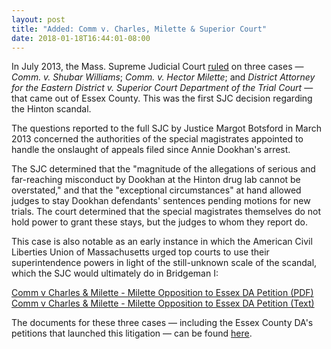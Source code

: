 ```yaml
---
layout: post
title: "Added: Comm v. Charles, Milette & Superior Court"
date: 2018-01-18T16:44:01-08:00
---
```


In July 2013, the Mass. Supreme Judicial Court [ruled](http://masscases.com/cases/sjc/466/466mass63.html) on three cases — *Comm. v. Shubar Williams*; *Comm. v. Hector Milette*; and *District Attorney for the Eastern District v. Superior Court Department of the Trial Court* — that came out of Essex County. This was the first SJC decision regarding the Hinton scandal.

The questions reported to the full SJC by Justice Margot Botsford in March 2013 concerned the authorities of the special magistrates appointed to handle the onslaught of appeals filed since Annie Dookhan's arrest. 

The SJC determined that the "magnitude of the allegations of serious and far-reaching misconduct by Dookhan at the Hinton drug lab cannot be overstated," and that the "exceptional circumstances" at hand allowed judges to stay Dookhan defendants' sentences pending motions for new trials. The court determined that the special magistrates themselves do not hold power to grant these stays, but the judges to whom they report do.

This case is also notable as an early instance in which the American Civil Liberties Union of Massachusetts urged top courts to use their superintendence powers in light of the still-unknown scale of the scandal, which the SJC would ultimately do in Bridgeman I: 

<div id="DV-viewer-4356691-Comm-v-Charles-amp-Milette-Milette-Opposition-to" class="DC-embed DC-embed-document DV-container"></div><script src="//assets.documentcloud.org/viewer/loader.js"></script><script>  DV.load("https://www.documentcloud.org/documents/4356691-Comm-v-Charles-amp-Milette-Milette-Opposition-to.js", {  responsive: true,    height: 300,    sidebar: false,    page: 14,    container: "#DV-viewer-4356691-Comm-v-Charles-amp-Milette-Milette-Opposition-to"  });</script><noscript>  <a href="https://assets.documentcloud.org/documents/4356691/Comm-v-Charles-amp-Milette-Milette-Opposition-to.pdf">Comm v Charles &amp; Milette - Milette Opposition to Essex DA Petition (PDF)</a>  <br />  <a href="https://assets.documentcloud.org/documents/4356691/Comm-v-Charles-amp-Milette-Milette-Opposition-to.txt">Comm v Charles &amp; Milette - Milette Opposition to Essex DA Petition (Text)</a></noscript>

The documents for these three cases — including the Essex County DA's petitions that launched this litigation — can be found [here](https://shawnmusgrave.github.io/farak-dookhan/documents/dookhan/dookhan-documents.html#charles-milette).